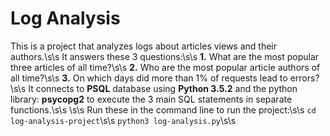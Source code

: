 # Log Analysis
This is a project that analyzes logs about articles views and their authors.\s\s
It answers these 3 questions:\s\s
  **1.** What are the most popular three articles of all time?\s\s
  **2.** Who are the most popular article authors of all time?\s\s
  **3.** On which days did more than 1% of requests lead to errors?\s\s
It connects to **PSQL** database using **Python 3.5.2** and the python library: **psycopg2** to execute the 3 main SQL statements in separate functions.\s\s
\s\s
Run these in the command line to run the project:\s\s
`cd log-analysis-project`\s\s
`python3 log-analysis.py`\s\s
